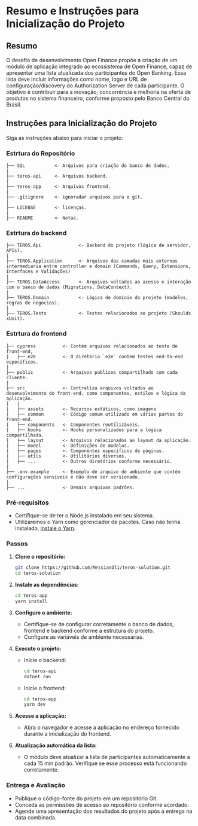 # Resumo e Instruções para Inicialização do Projeto

## Resumo

O desafio de desenvolvimento Open Finance propõe a criação de um módulo de aplicação integrado ao ecossistema de Open Finance, capaz de apresentar uma lista atualizada dos participantes do Open Banking. Essa lista deve incluir informações como nome, logo e URL de configuração/discovery do Authorization Server de cada participante. O objetivo é contribuir para a inovação, concorrência e melhoria na oferta de produtos no sistema financeiro, conforme proposto pelo Banco Central do Brasil.

## Instruções para Inicialização do Projeto

Siga as instruções abaixo para iniciar o projeto:

### Estrtura do Repositório

```
├── SQL           <- Arquivos para criação do banco de dados.
|
├── teros-api     <- Arquivos backend.
|
├── teros-app     <- Arquivos frontend.
|
├── .gitignore    <- ignoradar arquivos para o git.
|
├── LICENSE       <- licenças.
|
├── README        <- Notas.
```

### Estrtura do backend

```
├── TEROS.Api              <- Backend do projeto (lógica de servidor, APIs).
|
├── TEROS.Application      <- Arquivos das camadas mais externas intermediaria entre controller e domain (Commands, Query, Extensions, Interfaces e Validações)
|
├── TEROS.DataAccess       <- Arquivos voltados ao acesso e interação com o banco de dados (Migrations, DataContext).
|
├── TEROS.Domain           <- Lógica de domínio do projeto (modelos, regras de negócios).
|
├── TEROS.Tests            <- Testes relacionados ao projeto (Shoulds xUnit).
```

### Estrtura do frontend

```
├── cypress          <- Contém arquivos relacionados ao teste de front-end, 
|   ├── e2e          <- O diretório `e2e` contem testes end-to-end específicos.
|
├── public           <- Arquivos publicos compartilhado com cada cliente.
|
├── src              <- Centraliza arquivos voltados ao desenvolvimento do front-end, como componentes, estilos e lógica da aplicação. 
|   |
|   ├── assets       <- Recursos estáticos, como imagens
|   ├── common       <- Código comum utilizado em várias partes do front-end.
|   ├── components   <- Componentes reutilizáveis.
|   ├── hooks        <- Hooks personalizados para a lógica compartilhada.
|   ├── layout       <- Arquivos relacionados ao layout da aplicação.
|   ├── model        <- Definições de modelos.
|   ├── pages        <- Componentes específicos de páginas.
|   ├── utils        <- Utilitários diversos.
|   ├── ...          <- Outros diretórios conforme necessário.
|   
├── .env.example     <- Exemplo de arquivo de ambiente que contém configurações sensíveis e não deve ser versionado. 
|
├── ...              <- Demais arquivos padrões.
```

### Pré-requisitos

- Certifique-se de ter o Node.js instalado em seu sistema.
- Utilizaremos o Yarn como gerenciador de pacotes. Caso não tenha instalado, [instale o Yarn](https://yarnpkg.com/getting-started/install).

### Passos

1. **Clone o repositório:**
   ```bash
   git clone https://github.com/MessiasOli/teros-solution.git
   cd teros-solution
   ```

2. **Instale as dependências:**
   ```bash
   cd teros-app
   yarn install
   ```

3. **Configure o ambiente:**
   - Certifique-se de configurar corretamente o banco de dados, frontend e backend conforme a estrutura do projeto.
   - Configure as variáveis de ambiente necessárias.

4. **Execute o projeto:**
   - Inicie o backend:
     ```bash
     cd teros-api
     dotnet run
     ```
   - Inicie o frontend:
     ```bash
     cd teros-app
     yarn dev
     ```

5. **Acesse a aplicação:**
   - Abra o navegador e acesse a aplicação no endereço fornecido durante a inicialização do frontend.

6. **Atualização automática da lista:**
   - O módulo deve atualizar a lista de participantes automaticamente a cada 15 min padrão. Verifique se esse processo está funcionando corretamente.

### Entrega e Avaliação

- Publique o código-fonte do projeto em um repositório Git.
- Conceda as permissões de acesso ao repositório conforme acordado.
- Agende uma apresentação dos resultados do projeto após a entrega na data combinada.
